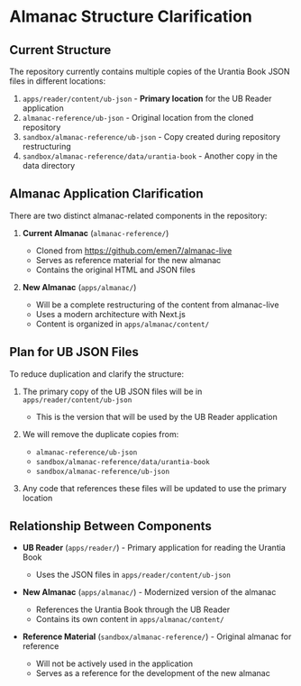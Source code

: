 # Almanac Structure Clarification

## Current Structure

The repository currently contains multiple copies of the Urantia Book JSON files in different locations:

1. `apps/reader/content/ub-json` - **Primary location** for the UB Reader application
2. `almanac-reference/ub-json` - Original location from the cloned repository
3. `sandbox/almanac-reference/ub-json` - Copy created during repository restructuring
4. `sandbox/almanac-reference/data/urantia-book` - Another copy in the data directory

## Almanac Application Clarification

There are two distinct almanac-related components in the repository:

1. **Current Almanac** (`almanac-reference/`)

   - Cloned from https://github.com/emen7/almanac-live
   - Serves as reference material for the new almanac
   - Contains the original HTML and JSON files

2. **New Almanac** (`apps/almanac/`)
   - Will be a complete restructuring of the content from almanac-live
   - Uses a modern architecture with Next.js
   - Content is organized in `apps/almanac/content/`

## Plan for UB JSON Files

To reduce duplication and clarify the structure:

1. The primary copy of the UB JSON files will be in `apps/reader/content/ub-json`

   - This is the version that will be used by the UB Reader application

2. We will remove the duplicate copies from:

   - `almanac-reference/ub-json`
   - `sandbox/almanac-reference/data/urantia-book`
   - `sandbox/almanac-reference/ub-json`

3. Any code that references these files will be updated to use the primary location

## Relationship Between Components

- **UB Reader** (`apps/reader/`) - Primary application for reading the Urantia Book

  - Uses the JSON files in `apps/reader/content/ub-json`

- **New Almanac** (`apps/almanac/`) - Modernized version of the almanac

  - References the Urantia Book through the UB Reader
  - Contains its own content in `apps/almanac/content/`

- **Reference Material** (`sandbox/almanac-reference/`) - Original almanac for reference
  - Will not be actively used in the application
  - Serves as a reference for the development of the new almanac
